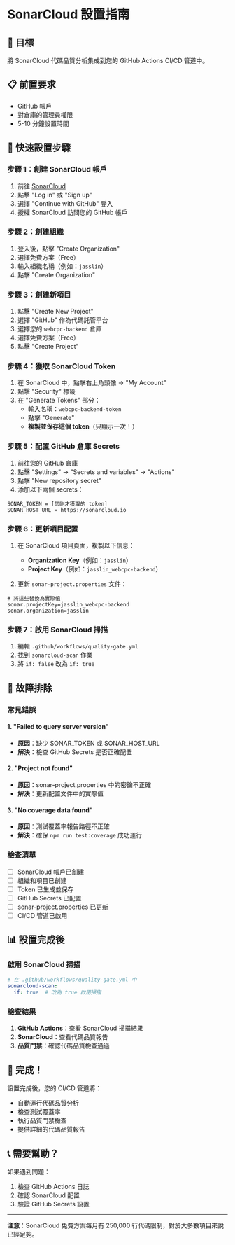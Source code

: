 # SonarCloud 設置指南

## 🎯 目標
將 SonarCloud 代碼品質分析集成到您的 GitHub Actions CI/CD 管道中。

## 📋 前置要求
- GitHub 帳戶
- 對倉庫的管理員權限
- 5-10 分鐘設置時間

## 🚀 快速設置步驟

### 步驟 1：創建 SonarCloud 帳戶

1. 前往 [SonarCloud](https://sonarcloud.io/)
2. 點擊 "Log in" 或 "Sign up"
3. 選擇 "Continue with GitHub" 登入
4. 授權 SonarCloud 訪問您的 GitHub 帳戶

### 步驟 2：創建組織

1. 登入後，點擊 "Create Organization"
2. 選擇免費方案（Free）
3. 輸入組織名稱（例如：`jasslin`）
4. 點擊 "Create Organization"

### 步驟 3：創建新項目

1. 點擊 "Create New Project"
2. 選擇 "GitHub" 作為代碼託管平台
3. 選擇您的 `webcpc-backend` 倉庫
4. 選擇免費方案（Free）
5. 點擊 "Create Project"

### 步驟 4：獲取 SonarCloud Token

1. 在 SonarCloud 中，點擊右上角頭像 → "My Account"
2. 點擊 "Security" 標籤
3. 在 "Generate Tokens" 部分：
   - 輸入名稱：`webcpc-backend-token`
   - 點擊 "Generate"
   - **複製並保存這個 token**（只顯示一次！）

### 步驟 5：配置 GitHub 倉庫 Secrets

1. 前往您的 GitHub 倉庫
2. 點擊 "Settings" → "Secrets and variables" → "Actions"
3. 點擊 "New repository secret"
4. 添加以下兩個 secrets：

```
SONAR_TOKEN = [您剛才獲取的 token]
SONAR_HOST_URL = https://sonarcloud.io
```

### 步驟 6：更新項目配置

1. 在 SonarCloud 項目頁面，複製以下信息：
   - **Organization Key**（例如：`jasslin`）
   - **Project Key**（例如：`jasslin_webcpc-backend`）

2. 更新 `sonar-project.properties` 文件：

```properties
# 將這些替換為實際值
sonar.projectKey=jasslin_webcpc-backend
sonar.organization=jasslin
```

### 步驟 7：啟用 SonarCloud 掃描

1. 編輯 `.github/workflows/quality-gate.yml`
2. 找到 `sonarcloud-scan` 作業
3. 將 `if: false` 改為 `if: true`

## 🔧 故障排除

### 常見錯誤

#### 1. "Failed to query server version"
- **原因**：缺少 SONAR_TOKEN 或 SONAR_HOST_URL
- **解決**：檢查 GitHub Secrets 是否正確配置

#### 2. "Project not found"
- **原因**：sonar-project.properties 中的密鑰不正確
- **解決**：更新配置文件中的實際值

#### 3. "No coverage data found"
- **原因**：測試覆蓋率報告路徑不正確
- **解決**：確保 `npm run test:coverage` 成功運行

### 檢查清單

- [ ] SonarCloud 帳戶已創建
- [ ] 組織和項目已創建
- [ ] Token 已生成並保存
- [ ] GitHub Secrets 已配置
- [ ] sonar-project.properties 已更新
- [ ] CI/CD 管道已啟用

## 📊 設置完成後

### 啟用 SonarCloud 掃描

```yaml
# 在 .github/workflows/quality-gate.yml 中
sonarcloud-scan:
  if: true  # 改為 true 啟用掃描
```

### 檢查結果

1. **GitHub Actions**：查看 SonarCloud 掃描結果
2. **SonarCloud**：查看代碼品質報告
3. **品質門禁**：確認代碼品質檢查通過

## 🎉 完成！

設置完成後，您的 CI/CD 管道將：
- 自動運行代碼品質分析
- 檢查測試覆蓋率
- 執行品質門禁檢查
- 提供詳細的代碼品質報告

## 📞 需要幫助？

如果遇到問題：
1. 檢查 GitHub Actions 日誌
2. 確認 SonarCloud 配置
3. 驗證 GitHub Secrets 設置

---

**注意**：SonarCloud 免費方案每月有 250,000 行代碼限制，對於大多數項目來說已經足夠。

